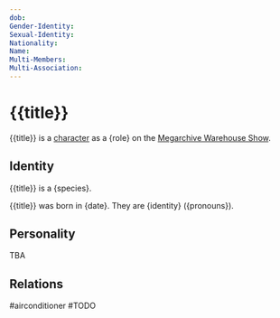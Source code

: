 ```yaml
---
dob:
Gender-Identity:
Sexual-Identity:
Nationality:
Name:
Multi-Members:
Multi-Association:
---
```

# {{title}}

{{title}} is a [character](Characters.md) as a {role} on the [Megarchive Warehouse Show](Megarchive%20Warehouse%20Show.md).
## Identity

{{title}} is a {species}. 

{{title}} was born in {date}. They are {identity} ({pronouns}).

## Personality
TBA

## Relations

#airconditioner #TODO 